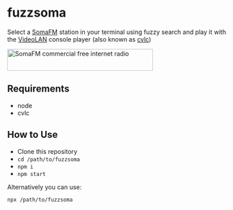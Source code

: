 # fuzzsoma

Select a [SomaFM](https://somafm.com/) station in your terminal using fuzzy search
and play it with the [VideoLAN](https://www.videolan.org/vlc/) console player (also known as [cvlc](https://forum.videolan.org/viewtopic.php?t=136094))

<a href="https://somafm.com/"><img src="https://somafm.com/linktous/335x50sfm2_1.gif" alt="SomaFM commercial free internet radio" border=0 width=335 height=50 ></a>

## Requirements

- node
- cvlc

## How to Use

- Clone this repository
- `cd /path/to/fuzzsoma`
- `npm i`
- `npm start`

Alternatively you can use:
```
npx /path/to/fuzzsoma
```
